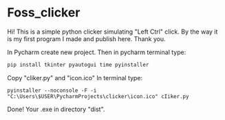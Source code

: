 # Foss_clicker

Hi!
This is a simple python clicker simulating "Left Ctrl" click. By the way it is my first program I made and publish here.  Thank you.

In Pycharm create new project. Then in pycharm terminal type:
```python
pip install tkinter pyautogui time pyinstaller
```

Copy "cliker.py" and "icon.ico"
In terminal type:
```
pyinstaller --noconsole -F -i "C:\Users\$USER\PycharmProjects\clicker\icon.ico" cIiker.py
```

Done! Your .exe in directory "dist".
